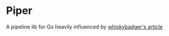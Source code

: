 # Piper
A pipeline lib for Go heavily influenced by [whiskybadger's article](https://whiskybadger.io/post/introducing-go-pipeline/)
